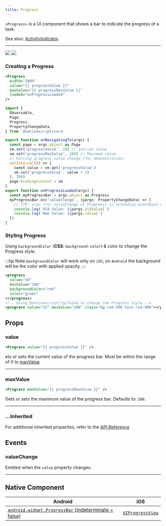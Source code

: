 ```yaml
---
title: Progress
---
```


`<Progress>` is a UI component that shows a bar to indicate the progress of a task.

See also: [ActivityIndicator](/ui/activity-indicator).

---

<DeviceFrame type="ios">
<img  src="https://raw.githubusercontent.com/nativescript-vue/nativescript-vue-ui-tests/master/screenshots/ios-simulator103iPhone6/Progress.png"/>
</DeviceFrame>
<DeviceFrame type="android">
<img src="https://raw.githubusercontent.com/nativescript-vue/nativescript-vue-ui-tests/master/screenshots/android23/Progress.png" />
</DeviceFrame>

### Creating a Progress

<!-- /// flavor plain -->

```xml
<Progress
  width="100%"
  value="{{ progressValue }}"
  maxValue="{{ progressMaxValue }}"
  loaded="onProgressLoaded"
/>
```

```ts
import {
  Observable,
  Page,
  Progress,
  PropertyChangeData,
} from '@nativescript/core'

export function onNavigatingTo(args) {
  const page = args.object as Page
  vm.set('progressValue', 10) // Initial value
  vm.set('progressMaxValue', 100) // Maximum value
  // Forcing progress value change (for demonstration)
  setInterval(() => {
    const value = vm.get('progressValue')
    vm.set('progressValue', value + 2)
  }, 300)
  page.bindingContext = vm
}
export function onProgressLoaded(args) {
  const myProgressBar = args.object as Progress
  myProgressBar.on('valueChange', (pargs: PropertyChangeData) => {
    // TIP: args (for valueChange of Progress) is extending EventData with oldValue & value parameters
    console.log(`Old Value: ${pargs.oldValue}`)
    console.log(`New Value: ${pargs.value}`)
  })
}
```

<!-- ///

/// flavor angular

```xml
<progress value="25" maxValue="100" (valueChanged)="onValueChanged($event)"></progress>
```

```ts
import { Component, OnInit } from '@angular/core'

@Component({
  moduleId: module.id,
  templateUrl: './styling.component.html',
  styleUrls: ['./styling.component.css']
})
export class StylingComponent implements OnInit {
  public progressValue: number

  ngOnInit() {
    this.progressValue = 25
  }
}
```

///

/// flavor react

```tsx
function getTaskCompletionPercent() {
  // Just a stub method to illustrate the concept.
  return 10
}

;<progress value={getTaskCompletionPercent()} maxValue={100} />
```

///

/// flavor vue

```xml
<progress :value="currentProgress" />
```

///

/// flavor svelte

```xml
<progress value="{currentProgress}" />
```

/// -->

### Styling Progress

Using `backgroundColor` (**CSS**: `background-color`) & color to change the Progress style.

:::tip Note
`backgroundColor` will work only on `iOS`; on `Android` the background will be the color with applied opacity.
:::

```xml
<progress
  value="50"
  maxValue="100"
  backgroundColor="red"
  color="green"
></progress>
<!-- Using @nativescript/tailwind to change the Progress style -->
<progress value="25" maxValue="100" class="bg-red-500 text-red-900"></progress>
```

## Props

### value

```xml
<Progress value="{{ progressValue }}" />
```

ets or sets the current value of the progress bar. Must be within the range of 0 to [maxValue](#maxvalue).

---

### maxValue

```xml
<Progress maxValue="{{ progressMaxValue }}" />
```

Gets or sets the maximum value of the progress bar. Defaults to: `100`.

---

### ...Inherited

For additional inherited properties, refer to the [API Reference](https://docs.nativescript.org/api-reference/classes/progress)

## Events

### valueChange

Emitted when the `value` property changes.

---

## Native Component

| Android                                                                                                                         | iOS                                                                                |
| ------------------------------------------------------------------------------------------------------------------------------- | ---------------------------------------------------------------------------------- |
| [`android.widget.ProgressBar` (indeterminate = false)](https://developer.android.com/reference/android/widget/ProgressBar.html) | [`UIProgressView`](https://developer.apple.com/documentation/uikit/uiprogressview) |
